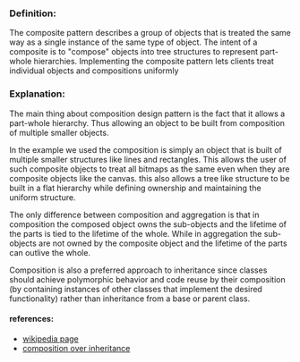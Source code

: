 ### Definition:

The composite pattern describes a group of objects that is treated the same way as a single instance of the same type of object. The intent of a composite is to "compose" objects into tree structures to represent part-whole hierarchies. Implementing the composite pattern lets clients treat individual objects and compositions uniformly

### Explanation:

The main thing about composition design pattern is the fact that it allows a part-whole hierarchy. Thus allowing an object to be built from composition of multiple smaller objects.

In the example we used the composition is simply an object that is built of multiple smaller structures like lines and rectangles.
This allows the user of such composite objects to treat all bitmaps as the same even when they are composite objects like the canvas. this also allows a tree like structure to be built in a flat hierarchy while defining ownership and maintaining the uniform structure.

The only difference between composition and aggregation is that in composition the composed object owns the sub-objects and the lifetime of the parts is tied to the lifetime of the whole.
While in aggregation the sub-objects are not owned by the composite object and the lifetime of the parts can outlive the whole.

Composition is also a preferred approach to inheritance  since classes should achieve polymorphic behavior and code reuse by their composition (by containing instances of other classes that implement the desired functionality) rather than inheritance from a base or parent class.

#### references:
* [wikipedia page](https://en.wikipedia.org/wiki/Composite_pattern)
* [composition over inheritance](https://en.wikipedia.org/wiki/Composition_over_inheritance)